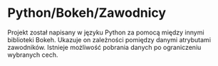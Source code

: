 # Python/Bokeh/Zawodnicy
Projekt został napisany w języku Python za pomocą między innymi biblioteki Bokeh.
Ukazuje on zależności pomiędzy danymi atrybutami zawodników. 
Istnieje możliwość pobrania danych po ograniczeniu wybranych cech. 
